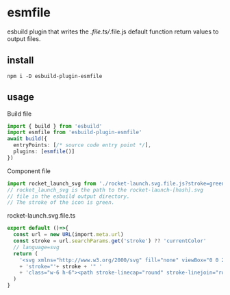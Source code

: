 [//]: @formatter:off
# esmfile

esbuild plugin that writes the *.file.ts/*.file.js default function return values to output files.

## install

```
npm i -D esbuild-plugin-esmfile
```

## usage

Build file

```ts
import { build } from 'esbuild'
import esmfile from 'esbuild-plugin-esmfile'
await build({
  entryPoints: [/* source code entry point */],
  plugins: [esmfile()]
})
```

Component file

```ts
import rocket_launch_svg from './rocket-launch.svg.file.js?stroke=green'
// rocket_launch_svg is the path to the rocket-launch-[hash].svg
// file in the esbuild output directory.
// The stroke of the icon is green.
```

rocket-launch.svg.file.ts
```ts
export default ()=>{
  const url = new URL(import.meta.url)
  const stroke = url.searchParams.get('stroke') ?? 'currentColor'
  // language=svg
  return (
    '<svg xmlns="http://www.w3.org/2000/svg" fill="none" viewBox="0 0 24 24" stroke-width="1.5" '
    + 'stroke="'+ stroke + '" '
    + 'class="w-6 h-6"><path stroke-linecap="round" stroke-linejoin="round" d="M15.59 14.37a6 6 0 0 1-5.84 7.38v-4.8m5.84-2.58a14.98 14.98 0 0 0 6.16-12.12A14.98 14.98 0 0 0 9.631 8.41m5.96 5.96a14.926 14.926 0 0 1-5.841 2.58m-.119-8.54a6 6 0 0 0-7.381 5.84h4.8m2.581-5.84a14.927 14.927 0 0 0-2.58 5.84m2.699 2.7c-.103.021-.207.041-.311.06a15.09 15.09 0 0 1-2.448-2.448 14.9 14.9 0 0 1 .06-.312m-2.24 2.39a4.493 4.493 0 0 0-1.757 4.306 4.493 4.493 0 0 0 4.306-1.758M16.5 9a1.5 1.5 0 1 1-3 0 1.5 1.5 0 0 1 3 0Z" /></svg>'
  )
}
```
[//]: @formatter:on
